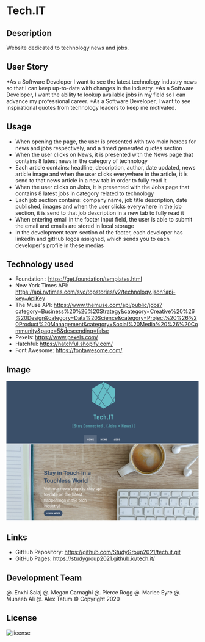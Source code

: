 # Tech.IT

## Description 
Website dedicated to technology news and jobs.

## User Story
*As a Software Developer I want to see the latest technology industry news so that I can keep up-to-date with changes in the industry.
*As a Software Developer, I want the ability to lookup available jobs in my field so I can advance my professional career.
*As a Software Developer, I want to see inspirational quotes from technology leaders to keep me motivated.

## Usage
* When opening the page, the user is presented with two main heroes for news and jobs respectively, and a timed generated quotes section
* When the user clicks on News, it is presented with the News page that contains 8 latest news in the category of technology
* Each article contains: headline, description, author, date updated, news article image and when the user clicks everywhere in the article, it is send to that news article in a new tab in order to fully read it
* When the user clicks on Jobs, it is presented with the Jobs page that contains 8 latest jobs in category related to technology
* Each job section contains: company name, job title description, date published, images and when the user clicks everywhere in the job section, it is send to that job description in a new tab to fully read it
* When entering email in the footer input field, the user is able to submit the email and emails are stored in local storage
* In the development team section of the footer, each developer has linkedIn and gitHub logos assigned, which sends you to each developer's profile in these medias

## Technology used
* Foundation : https://get.foundation/templates.html
* New York Times API: https://api.nytimes.com/svc/topstories/v2/technology.json?api-key=ApiKey
* The Muse API: https://www.themuse.com/api/public/jobs?category=Business%20%26%20Strategy&category=Creative%20%26%20Design&category=Data%20Science&category=Project%20%26%20Product%20Management&category=Social%20Media%20%26%20Community&page=5&descending=false
* Pexels: https://www.pexels.com/
* Hatchful: https://hatchful.shopify.com/
* Font Awesome: https://fontawesome.com/
       
## Image
![Tech.ITScreenshot](Tech.ITScreenshot.png)

## Links
* GitHub Repository: https://github.com/StudyGroup2021/tech.it.git
* GitHub Pages: https://studygroup2021.github.io/tech.it/

## Development Team
@. Enxhi Salaj
@. Megan Carnaghi
@. Pierce Rogg
@. Marlee Eyre
@. Muneeb Ali
@. Alex Tatum
 © Copyright 2020
 
## License
![license](https://img.shields.io/badge/License-MIT-success)
